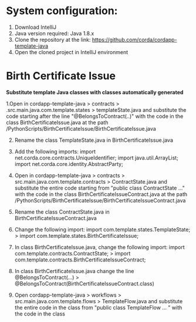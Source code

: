 # System configuration:

1. Download IntelliJ
2. Java version required: Java 1.8.x  
3. Clone the repository at the link: https://github.com/corda/cordapp-template-java
4. Open the cloned project in IntelliJ environment

# Birth Certificate Issue 
**Substitute template Java classes with classes automatically generated**

1.Open in cordapp-template-java > contracts > .src.main.java.com.template.states >  templateState.java 
  and substitute the code starting after the line "@BelongsToContract(..)" with the code in the class BirthCertificateIssue.java at the path 
  /PythonScripts/BirthCertificateIssue/BirthCertificateIssue.java
  
2. Rename the class TemplateState.java in BirthCertificateIssue.java

3. Add the following imports: import net.corda.core.contracts.UniqueIdentifier; import java.util.ArrayList; import 
   net.corda.core.identity.AbstractParty;

4. Open in cordapp-template-java > contracts > src.main.java.com.template.contracts > ContractState.java
   and substitute the entire code starting from "public class ContractState ..." with the code in the class 
   BirthCertificateIssueContract.java at the path /PythonScripts/BirthCertificateIssue/BirthCertificateIssueContract.java

5. Rename the class ContractState.java in BirthCertificateIssueContract.java

6. Change the following import: import com.template.states.TemplateState; > import com.template.states.BirthCertificateIssue;

7. In class BirthCertificateIssue.java, change the following import:
   import com.template.contracts.ContractState; > import com.template.contracts.BirthCertificateIssueContract;

8. In class BirthCertificateIssue.java change the line @BelongsToContract(...) > @BelongsToContract(BirthCertificateIssueContract.class)

9. Open cordapp-template-java > workflows > src.main.java.com.template.flows > TemplateFlow.java
   and substitute the entire code in the class from "public class TemplateFlow ... " with the code in the class 
